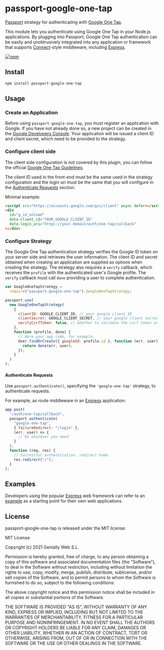 # passport-google-one-tap

[Passport](http://passportjs.org/) strategy for authenticating with
[Google One Tap](https://developers.google.com/identity/one-tap).

This module lets you authenticate using Google One Tap in your Node.js applications.
By plugging into Passport, Google One Tap authentication can be easily and
unobtrusively integrated into any application or framework that supports
[Connect](http://www.senchalabs.org/connect/)-style middleware, including
[Express](http://expressjs.com/).

[![npm](https://img.shields.io/npm/v/passport-google-one-tap.svg)](https://www.npmjs.com/package/passport-google-one-tap)

## Install

```bash
npm install passport-google-one-tap
```

## Usage

### Create an Application

Before using `passport-google-one-tap`, you must register an application with
Google. If you have not already done so, a new project can be created in the
[Google Developers Console](https://console.developers.google.com/).
Your application will be issued a client ID and client secret, which need to be
provided to the strategy.

### Configure client side

The client side configuration is not covered by this plugin, you can follow
the official [Google One Tap Guidelines](https://developers.google.com/identity/gsi/web/guides/display-google-one-tap).

The client ID used in the front-end must be the same used in
the strategy configuration and the login uri must be the same that you will configure
in the [Authenticate Requests](#authenticate-requests) section.

Minimal example:

```html
<script src="https://accounts.google.com/gsi/client" async defer></script>
<div
  id="g_id_onload"
  data-client_id="YOUR_GOOGLE_CLIENT_ID"
  data-login_uri="https://your.domain/auth/one-tap/callback"
></div>
```

### Configure Strategy

The Google One Tap authentication strategy verifies the
Google ID token on your server side and retrieves the user information.
The client ID and secret obtained when creating an
application are supplied as options when creating the strategy. The strategy
also requires a `verify` callback, which receives the `profile` with the authenticated user's
Google profile. The `verify` callback must call `done` providing a user to
complete authentication.

```javascript
var GoogleOneTapStrategy =
  require("passport-google-one-tap").GoogleOneTapStrategy;

passport.use(
  new GoogleOneTapStrategy(
    {
      clientID: GOOGLE_CLIENT_ID, // your google client ID
      clientSecret: GOOGLE_CLIENT_SECRET, // your google client secret
      verifyCsrfToken: false, // whether to validate the csrf token or not
    },
    function (profile, done) {
      // Here your app code, for example:
      User.findOrCreate({ googleId: profile.id }, function (err, user) {
        return done(err, user);
      });
    }
  )
);
```

#### Authenticate Requests

Use `passport.authenticate()`, specifying the `'google-one-tap'` strategy, to
authenticate requests.

For example, as route middleware in an [Express](http://expressjs.com/)
application:

```javascript
app.post(
  "/auth/one-tap/callback",
  passport.authenticate(
    "google-one-tap",
    { failureRedirect: "/login" },
    (err, user) => {
      // Do whatever you need
    }
  ),
  function (req, res) {
    // Successful authentication, redirect home.
    res.redirect("/");
  }
);
```

## Examples

Developers using the popular [Express](http://expressjs.com/) web framework can
refer to an [example](https://github.com/Genially/passport-google-one-tap/tree/main/example#readme)
as a starting point for their own web applications.

## License

passport-google-one-tap is released under the MIT license:

MIT License

Copyright (c) 2021 Genially Web S.L.

Permission is hereby granted, free of charge, to any person obtaining a copy
of this software and associated documentation files (the "Software"), to deal
in the Software without restriction, including without limitation the rights
to use, copy, modify, merge, publish, distribute, sublicense, and/or sell
copies of the Software, and to permit persons to whom the Software is
furnished to do so, subject to the following conditions:

The above copyright notice and this permission notice shall be included in all
copies or substantial portions of the Software.

THE SOFTWARE IS PROVIDED "AS IS", WITHOUT WARRANTY OF ANY KIND, EXPRESS OR
IMPLIED, INCLUDING BUT NOT LIMITED TO THE WARRANTIES OF MERCHANTABILITY,
FITNESS FOR A PARTICULAR PURPOSE AND NONINFRINGEMENT. IN NO EVENT SHALL THE
AUTHORS OR COPYRIGHT HOLDERS BE LIABLE FOR ANY CLAIM, DAMAGES OR OTHER
LIABILITY, WHETHER IN AN ACTION OF CONTRACT, TORT OR OTHERWISE, ARISING FROM,
OUT OF OR IN CONNECTION WITH THE SOFTWARE OR THE USE OR OTHER DEALINGS IN THE
SOFTWARE.
